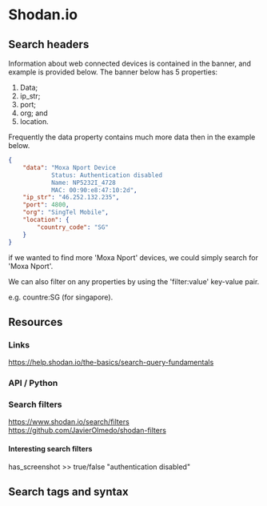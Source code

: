 # Shodan.io
## Search headers
Information about web connected devices is contained in the banner, and example is provided below.   The banner below has 5 properties:

1. Data;
2. ip_str;
3. port;
4. org; and
5. location.

Frequently the data property contains much more data then in the example below.

```json
{
    "data": "Moxa Nport Device
            Status: Authentication disabled
            Name: NP5232I_4728
            MAC: 00:90:e8:47:10:2d",
    "ip_str": "46.252.132.235",
    "port": 4800,
    "org": "SingTel Mobile",
    "location": {
        "country_code": "SG"
    }
}
```

if we wanted to find more 'Moxa Nport' devices, we could simply search for 'Moxa Nport'.

We can also filter on any properties by using the 'filter:value' key-value pair.

e.g. countre:SG (for singapore).

## Resources
### Links
https://help.shodan.io/the-basics/search-query-fundamentals

### API / Python

### Search filters
https://www.shodan.io/search/filters
https://github.com/JavierOlmedo/shodan-filters

#### Interesting search filters
has_screenshot  >> true/false
"authentication disabled"

## Search tags and syntax



